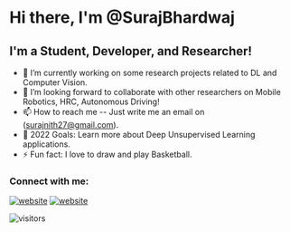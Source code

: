 # Hi there, I'm @SurajBhardwaj

## I'm a Student, Developer, and Researcher!

- 🌱 I’m currently working on some research projects related to DL and Computer Vision.
- 👯 I’m looking forward to collaborate with other researchers on Mobile Robotics, HRC, Autonomous Driving!
- 📫 How to reach me -- Just write me an email on (surajnith27@gmail.com).
- 🥅 2022 Goals: Learn more about Deep Unsupervised Learning applications.
- ⚡ Fun fact: I love to draw and play Basketball.

### Connect with me:


[![website](./img/linkedin-light.svg)](https://https://www.linkedin.com/in/suraj-b-402248a6)
[![website](./img/linkedin-dark.svg)](https://https://www.linkedin.com/in/suraj-b-402248a6)
&nbsp;&nbsp;

![visitors](https://visitor-badge.glitch.me/badge?page_id=page.id)
